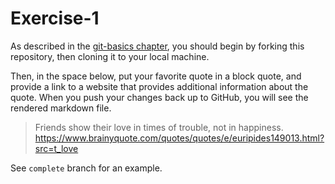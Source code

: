 # Exercise-1

As described in the [git-basics chapter](https://info201.github.io/git-basics.html), you should begin by forking this repository, then cloning it to your local machine.

Then, in the space below, put your favorite quote in a block quote, and provide a link to a website that provides additional information about the quote. When you push your changes back up to GitHub, you will see the rendered markdown file.

> Friends show their love in times of trouble, not in happiness.
https://www.brainyquote.com/quotes/quotes/e/euripides149013.html?src=t_love

See `complete` branch for an example.
